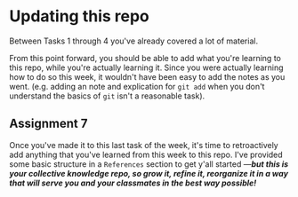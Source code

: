 # Updating this repo

Between Tasks 1 through 4 you've already covered a lot of material.

From this point forward, you should be able to add what you're learning to this repo, while you're actually learning it.  Since you were actually learning how to do so this week, it wouldn't have been easy to add the notes as you went.  (e.g. adding an note and explication for `git add` when you don't understand the basics of `git` isn't a reasonable task).  

## Assignment 7

Once you've made it to this last task of the week, it's time to retroactively add anything that you've learned from this week to this repo.  I've provided some basic structure in a `References` section to get y'all started —***but this is your collective knowledge repo, so grow it, refine it, reorganize it in a way that will serve you and your classmates in the best way possible!***